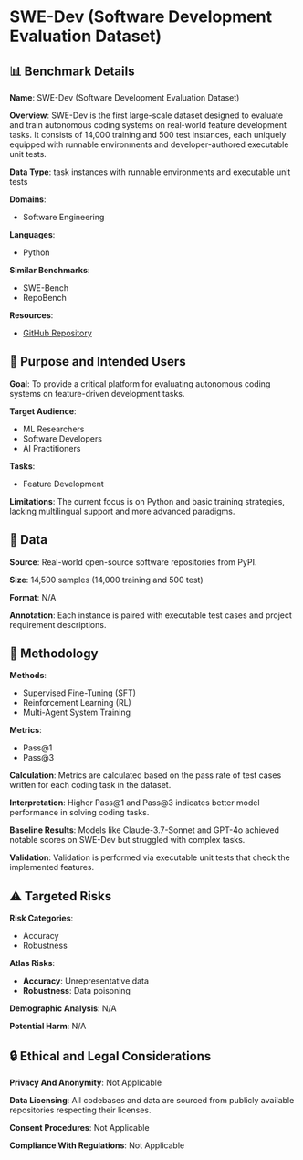 # SWE-Dev (Software Development Evaluation Dataset)

## 📊 Benchmark Details

**Name**: SWE-Dev (Software Development Evaluation Dataset)

**Overview**: SWE-Dev is the first large-scale dataset designed to evaluate and train autonomous coding systems on real-world feature development tasks. It consists of 14,000 training and 500 test instances, each uniquely equipped with runnable environments and developer-authored executable unit tests.

**Data Type**: task instances with runnable environments and executable unit tests

**Domains**:
- Software Engineering

**Languages**:
- Python

**Similar Benchmarks**:
- SWE-Bench
- RepoBench

**Resources**:
- [GitHub Repository](https://github.com/DorothyDUUU/SWE-Dev)

## 🎯 Purpose and Intended Users

**Goal**: To provide a critical platform for evaluating autonomous coding systems on feature-driven development tasks.

**Target Audience**:
- ML Researchers
- Software Developers
- AI Practitioners

**Tasks**:
- Feature Development

**Limitations**: The current focus is on Python and basic training strategies, lacking multilingual support and more advanced paradigms.

## 💾 Data

**Source**: Real-world open-source software repositories from PyPI.

**Size**: 14,500 samples (14,000 training and 500 test)

**Format**: N/A

**Annotation**: Each instance is paired with executable test cases and project requirement descriptions.

## 🔬 Methodology

**Methods**:
- Supervised Fine-Tuning (SFT)
- Reinforcement Learning (RL)
- Multi-Agent System Training

**Metrics**:
- Pass@1
- Pass@3

**Calculation**: Metrics are calculated based on the pass rate of test cases written for each coding task in the dataset.

**Interpretation**: Higher Pass@1 and Pass@3 indicates better model performance in solving coding tasks.

**Baseline Results**: Models like Claude-3.7-Sonnet and GPT-4o achieved notable scores on SWE-Dev but struggled with complex tasks.

**Validation**: Validation is performed via executable unit tests that check the implemented features.

## ⚠️ Targeted Risks

**Risk Categories**:
- Accuracy
- Robustness

**Atlas Risks**:
- **Accuracy**: Unrepresentative data
- **Robustness**: Data poisoning

**Demographic Analysis**: N/A

**Potential Harm**: N/A

## 🔒 Ethical and Legal Considerations

**Privacy And Anonymity**: Not Applicable

**Data Licensing**: All codebases and data are sourced from publicly available repositories respecting their licenses.

**Consent Procedures**: Not Applicable

**Compliance With Regulations**: Not Applicable
